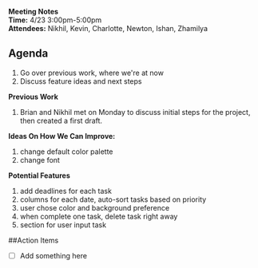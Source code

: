 **Meeting Notes**\
**Time:** 4/23 3:00pm-5:00pm\
**Attendees:** Nikhil, Kevin, Charlotte, Newton, Ishan, Zhamilya

## Agenda
1. Go over previous work, where we're at now
2. Discuss feature ideas and next steps

**Previous Work**
1. Brian and Nikhil met on Monday to discuss initial steps for the project, then created a first draft.

**Ideas On How We Can Improve:**
1. change default color palette
2. change font

**Potential Features**
1. add deadlines for each task
2. columns for each date, auto-sort tasks based on priority
3. user chose color and background preference
4. when complete one task, delete task right away
5. section for user input task

##Action Items
- [ ] Add something here

